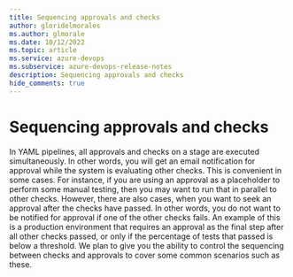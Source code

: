 ```yaml
---
title: Sequencing approvals and checks
author: gloridelmorales
ms.author: glmorale
ms.date: 10/12/2022
ms.topic: article
ms.service: azure-devops
ms.subservice: azure-devops-release-notes
description: Sequencing approvals and checks
hide_comments: true
---
```


# Sequencing approvals and checks

In YAML pipelines, all approvals and checks on a stage are executed simultaneously. In other words, you will get an email notification for approval while the system is evaluating other checks. This is convenient in some cases. For instance, if you are using an approval as a placeholder to perform some manual testing, then you may want to run that in parallel to other checks. However, there are also cases, when you want to seek an approval after the checks have passed. In other words, you do not want to be notified for approval if one of the other checks fails. An example of this is a production environment that requires an approval as the final step after all other checks passed, or only if the percentage of tests that passed is below a threshold. We plan to give you the ability to control the sequencing between checks and approvals to cover some common scenarios such as these.

